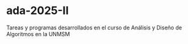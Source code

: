 # ada-2025-II
Tareas y programas desarrollados en el curso de Análisis y Diseño de Algoritmos en la UNMSM
